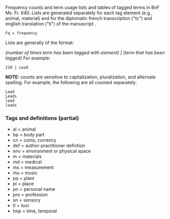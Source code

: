 Frequency counts and term usage lists and tables of tagged terms in BnF Ms. Fr. 640. Lists are generated separately for each tag element (e.g., animal, material) and for the diplomatic french transcription ("tc") and english translation ("tl") of the manuscript .

`Fq = frequency`


Lists are generally of the format:

*(number of times term has been tagged with element) | (term that has been tagged)*
For example:

`210 | Lead`


**NOTE:** counts are sensitive to capitalization, pluralization, and alternate spelling. For example, the following are all counted separately: 

```
Lead
Leads
lead
leads

```


### Tags and definitions (partial)

- al = animal
- bp = body part
- cn = coins, currency
- def = author-practitioner defintion
- env = environment or physical space
- m = materials
- md = medical
- ms = measurement
- mu = music
- pa = plant
- pl = place
- pn = personal name
- pro = profession
- sn = sensory
- tl = tool
- tmp = time, temporal

